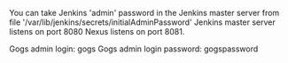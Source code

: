 You can take Jenkins 'admin' password in the Jenkins master server from file '/var/lib/jenkins/secrets/initialAdminPassword'
Jenkins master server listens on port 8080 Nexus listens on port 8081.

Gogs admin login: gogs
Gogs admin login password: gogspassword


